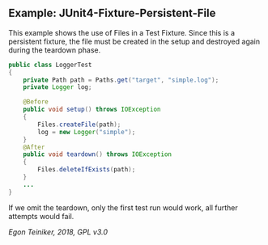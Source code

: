 ## Example: JUnit4-Fixture-Persistent-File

This example shows the use of Files in a Test Fixture.
Since this is a persistent fixture, the file must be created in the setup and 
destroyed again during the teardown phase.

```java
public class LoggerTest
{
    private Path path = Paths.get("target", "simple.log");
    private Logger log;

    @Before
    public void setup() throws IOException
    {
        Files.createFile(path);
        log = new Logger("simple");
    }
    @After
    public void teardown() throws IOException
    {
        Files.deleteIfExists(path); 
    }
    ...
}
```

If we omit the teardown, only the first test run would work, all further 
attempts would fail.

*Egon Teiniker, 2018, GPL v3.0*